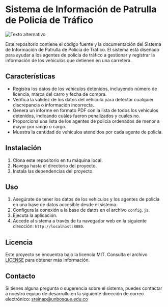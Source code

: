 # Sistema de Información de Patrulla de Policía de Tráfico

![Texto alternativo](![image](https://github.com/Sreinap6996/SistemaDeInformacion/assets/127044104/d776a28b-c7e3-427c-b3da-46fc2c5a7e47)
)

Este repositorio contiene el código fuente y la documentación del Sistema de Información de Patrulla de Policía de Tráfico. El sistema está diseñado para ayudar a los agentes de policía de tráfico a gestionar y registrar la información de los vehículos que detienen en una carretera.

## Características

- Registra los datos de los vehículos detenidos, incluyendo número de licencia, marca del carro y fecha de compra.
- Verifica la validez de los datos del vehículo para detectar cualquier discrepancia o información incorrecta.
- Genera un informe en formato PDF con la lista de todos los vehículos detenidos, indicando cuáles fueron penalizados y cuáles no.
- Proporciona una lista de los agentes de policía ordenados de menor a mayor por rango o cargo.
- Muestra la cantidad de vehículos atendidos por cada agente de policía.

## Instalación

1. Clona este repositorio en tu máquina local.
2. Navega hasta el directorio del proyecto.
3. Instala las dependencias del proyecto.

## Uso

1. Asegúrate de tener los datos de los vehículos y los agentes de policía en una base de datos accesible desde el sistema.
2. Configura la conexión a la base de datos en el archivo `config.js`.
3. Ejecuta la aplicación.
4. Accede al sistema a través de tu navegador web en la siguiente dirección: `http://localhost:8080`.

## Licencia

Este proyecto se encuentra bajo la licencia MIT. Consulta el archivo [LICENSE](LICENSE) para obtener más información.

## Contacto

Si tienes alguna pregunta o sugerencia sobre el sistema, puedes contactar a nuestro equipo de desarrollo en la siguiente dirección de correo electrónico: sreinap@unbosque.edu.co
